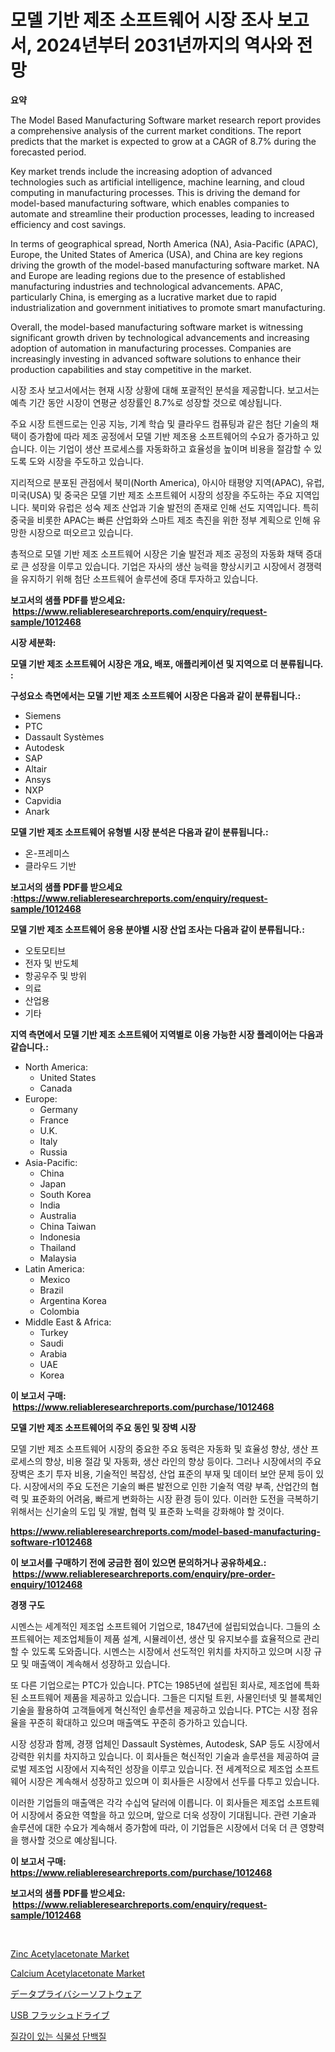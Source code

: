 <p><h1>모델 기반 제조 소프트웨어 시장 조사 보고서, 2024년부터 2031년까지의 역사와 전망</h1></p><p><strong>요약</strong></p>
<p><p>The Model Based Manufacturing Software market research report provides a comprehensive analysis of the current market conditions. The report predicts that the market is expected to grow at a CAGR of 8.7% during the forecasted period. </p><p>Key market trends include the increasing adoption of advanced technologies such as artificial intelligence, machine learning, and cloud computing in manufacturing processes. This is driving the demand for model-based manufacturing software, which enables companies to automate and streamline their production processes, leading to increased efficiency and cost savings.</p><p>In terms of geographical spread, North America (NA), Asia-Pacific (APAC), Europe, the United States of America (USA), and China are key regions driving the growth of the model-based manufacturing software market. NA and Europe are leading regions due to the presence of established manufacturing industries and technological advancements. APAC, particularly China, is emerging as a lucrative market due to rapid industrialization and government initiatives to promote smart manufacturing.</p><p>Overall, the model-based manufacturing software market is witnessing significant growth driven by technological advancements and increasing adoption of automation in manufacturing processes. Companies are increasingly investing in advanced software solutions to enhance their production capabilities and stay competitive in the market.</p><p>시장 조사 보고서에서는 현재 시장 상황에 대해 포괄적인 분석을 제공합니다. 보고서는 예측 기간 동안 시장이 연평균 성장률인 8.7%로 성장할 것으로 예상됩니다.</p><p>주요 시장 트렌드로는 인공 지능, 기계 학습 및 클라우드 컴퓨팅과 같은 첨단 기술의 채택이 증가함에 따라 제조 공정에서 모델 기반 제조용 소프트웨어의 수요가 증가하고 있습니다. 이는 기업이 생산 프로세스를 자동화하고 효율성을 높이며 비용을 절감할 수 있도록 도와 시장을 주도하고 있습니다.</p><p>지리적으로 분포된 관점에서 북미(North America), 아시아 태평양 지역(APAC), 유럽, 미국(USA) 및 중국은 모델 기반 제조 소프트웨어 시장의 성장을 주도하는 주요 지역입니다. 북미와 유럽은 성숙 제조 산업과 기술 발전의 존재로 인해 선도 지역입니다. 특히 중국을 비롯한 APAC는 빠른 산업화와 스마트 제조 촉진을 위한 정부 계획으로 인해 유망한 시장으로 떠오르고 있습니다.</p><p>총적으로 모델 기반 제조 소프트웨어 시장은 기술 발전과 제조 공정의 자동화 채택 증대로 큰 성장을 이루고 있습니다. 기업은 자사의 생산 능력을 향상시키고 시장에서 경쟁력을 유지하기 위해 첨단 소프트웨어 솔루션에 증대 투자하고 있습니다.</p></p>
<p><strong>보고서의 샘플 PDF를 받으세요: &nbsp;<a href="https://www.reliableresearchreports.com/enquiry/request-sample/1012468">https://www.reliableresearchreports.com/enquiry/request-sample/1012468</a></strong></p>
<p><strong>시장 세분화:</strong></p>
<p><strong> 모델 기반 제조 소프트웨어 시장은 개요, 배포, 애플리케이션 및 지역으로 더 분류됩니다. :</strong></p>
<p><strong>구성요소 측면에서는 모델 기반 제조 소프트웨어 시장은 다음과 같이 분류됩니다.:</strong></p>
<p><ul><li>Siemens</li><li>PTC</li><li>Dassault Systèmes</li><li>Autodesk</li><li>SAP</li><li>Altair</li><li>Ansys</li><li>NXP</li><li>Capvidia</li><li>Anark</li></ul></p>
<p><strong> 모델 기반 제조 소프트웨어 유형별 시장 분석은 다음과 같이 분류됩니다.:</strong></p>
<p><ul><li>온-프레미스</li><li>클라우드 기반</li></ul></p>
<p><strong>보고서의 샘플 PDF를 받으세요 :<a href="https://www.reliableresearchreports.com/enquiry/request-sample/1012468">https://www.reliableresearchreports.com/enquiry/request-sample/1012468</a></strong></p>
<p><strong> 모델 기반 제조 소프트웨어 응용 분야별 시장 산업 조사는 다음과 같이 분류됩니다.:</strong></p>
<p><ul><li>오토모티브</li><li>전자 및 반도체</li><li>항공우주 및 방위</li><li>의료</li><li>산업용</li><li>기타</li></ul></p>
<p><strong>지역 측면에서 모델 기반 제조 소프트웨어 지역별로 이용 가능한 시장 플레이어는 다음과 같습니다.:</strong></p>
<p><ul>
    <li>
        North America:
        <ul>
            <li>United States</li>
            <li>Canada</li>
        </ul>
    </li>
    <li>
        Europe:
        <ul>
            <li>Germany</li>
            <li>France</li>
            <li>U.K.</li>
            <li>Italy</li>
            <li>Russia</li>
        </ul>
    </li>
    <li>
        Asia-Pacific:
        <ul>
            <li>China</li>
            <li>Japan</li>
            <li>South Korea</li>
            <li>India</li>
            <li>Australia</li>
            <li>China Taiwan</li>
            <li>Indonesia</li>
            <li>Thailand</li>
            <li>Malaysia</li>
        </ul>
    </li>
    <li>
        Latin America:
        <ul>
            <li>Mexico</li>
            <li>Brazil</li>
            <li>Argentina Korea</li>
            <li>Colombia</li>
        </ul>
    </li>
    <li>
        Middle East & Africa:
        <ul>
            <li>Turkey</li>
            <li>Saudi</li>
            <li>Arabia</li>
            <li>UAE</li>
            <li>Korea</li>
        </ul>
    </li>
    </ul></p>
<p><strong>이 보고서 구매: &nbsp;<a href="https://www.reliableresearchreports.com/purchase/1012468">https://www.reliableresearchreports.com/purchase/1012468</a></strong></p>
<p><strong>모델 기반 제조 소프트웨어의 주요 동인 및 장벽 시장</strong></p>
<p><p>모델 기반 제조 소프트웨어 시장의 중요한 주요 동력은 자동화 및 효율성 향상, 생산 프로세스의 향상, 비용 절감 및 자동화, 생산 라인의 향상 등이다. 그러나 시장에서의 주요 장벽은 초기 투자 비용, 기술적인 복잡성, 산업 표준의 부재 및 데이터 보안 문제 등이 있다. 시장에서의 주요 도전은 기술의 빠른 발전으로 인한 기술적 역량 부족, 산업간의 협력 및 표준화의 어려움, 빠르게 변화하는 시장 환경 등이 있다. 이러한 도전을 극복하기 위해서는 신기술의 도입 및 개발, 협력 및 표준화 노력을 강화해야 할 것이다.</p></p>
<p><strong><a href="https://www.reliableresearchreports.com/model-based-manufacturing-software-r1012468">https://www.reliableresearchreports.com/model-based-manufacturing-software-r1012468</a></strong></p>
<p><strong>이 보고서를 구매하기 전에 궁금한 점이 있으면 문의하거나 공유하세요.: &nbsp;<a href="https://www.reliableresearchreports.com/enquiry/pre-order-enquiry/1012468">https://www.reliableresearchreports.com/enquiry/pre-order-enquiry/1012468</a></strong></p>
<p><strong>경쟁 구도</strong></p>
<p><p>시멘스는 세계적인 제조업 소프트웨어 기업으로, 1847년에 설립되었습니다. 그들의 소프트웨어는 제조업체들이 제품 설계, 시뮬레이션, 생산 및 유지보수를 효율적으로 관리할 수 있도록 도와줍니다. 시멘스는 시장에서 선도적인 위치를 차지하고 있으며 시장 규모 및 매출액이 계속해서 성장하고 있습니다.</p><p>또 다른 기업으로는 PTC가 있습니다. PTC는 1985년에 설립된 회사로, 제조업에 특화된 소프트웨어 제품을 제공하고 있습니다. 그들은 디지털 트윈, 사물인터넷 및 블록체인 기술을 활용하여 고객들에게 혁신적인 솔루션을 제공하고 있습니다. PTC는 시장 점유율을 꾸준히 확대하고 있으며 매출액도 꾸준히 증가하고 있습니다.</p><p>시장 성장과 함께, 경쟁 업체인 Dassault Systèmes, Autodesk, SAP 등도 시장에서 강력한 위치를 차지하고 있습니다. 이 회사들은 혁신적인 기술과 솔루션을 제공하여 글로벌 제조업 시장에서 지속적인 성장을 이루고 있습니다. 전 세계적으로 제조업 소프트웨어 시장은 계속해서 성장하고 있으며 이 회사들은 시장에서 선두를 다투고 있습니다.</p><p>이러한 기업들의 매출액은 각각 수십억 달러에 이릅니다. 이 회사들은 제조업 소프트웨어 시장에서 중요한 역할을 하고 있으며, 앞으로 더욱 성장이 기대됩니다. 관련 기술과 솔루션에 대한 수요가 계속해서 증가함에 따라, 이 기업들은 시장에서 더욱 더 큰 영향력을 행사할 것으로 예상됩니다.</p></p>
<p><strong>이 보고서 구매: &nbsp; <a href="https://www.reliableresearchreports.com/purchase/1012468">https://www.reliableresearchreports.com/purchase/1012468</a></strong></p>
<p><strong>보고서의 샘플 PDF를 받으세요: &nbsp;<a href="https://www.reliableresearchreports.com/enquiry/request-sample/1012468">https://www.reliableresearchreports.com/enquiry/request-sample/1012468</a></strong><strong></strong></p>
<p>&nbsp;</p>
<p><p><a href="https://issuu.com/reportprime-2/docs/zinc-acetylacetonate-market-size-2030.pptx">Zinc Acetylacetonate Market</a></p><p><a href="https://issuu.com/reportprime-2/docs/calcium-acetylacetonate-market-size-2030.pptx">Calcium Acetylacetonate Market</a></p><p><a href="https://github.com/CloydAbbott2023/Market-Research-Report-List-1/blob/main/785247032649.md">データプライバシーソフトウェア</a></p><p><a href="https://medium.com/@kelscdowell78456/usb%E3%83%95%E3%83%A9%E3%83%83%E3%82%B7%E3%83%A5%E3%83%89%E3%83%A9%E3%82%A4%E3%83%96%E5%B8%82%E5%A0%B4%E3%81%AE%E5%88%86%E6%9E%90-%E3%82%B0%E3%83%AD%E3%83%BC%E3%83%90%E3%83%AB%E7%94%A3%E6%A5%AD%E3%81%AE%E8%A6%8B%E9%80%9A%E3%81%97%E3%81%A8%E4%BA%88%E6%B8%AC-2024%E5%B9%B4%E3%81%8B%E3%82%892031%E5%B9%B4-8f5f8428e500">USB フラッシュドライブ</a></p><p><a href="https://medium.com/@emmettsaynford43546/%ED%85%8D%EC%8A%A4%EC%B3%90%EB%93%9C-%EB%B2%A0%EC%A7%80%ED%84%B0%EB%B8%94-%ED%94%84%EB%A1%9C%ED%8B%B4-%EC%8B%9C%EC%9E%A5-%EA%B7%9C%EB%AA%A8-cagr-2024-2030-%ED%8A%B8%EB%A0%8C%EB%93%9C-22fcad582a07">질감이 있는 식물성 단백질</a></p></p>